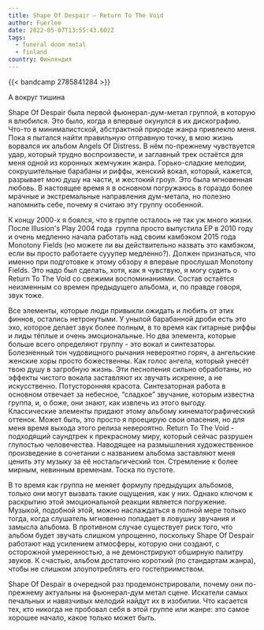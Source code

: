 ```yaml
---
title: Shape Of Despair — Return To The Void
author: Fuerlee
date: 2022-05-07T13:55:43.602Z
tags:
  - funeral doom metal
  - finland
country: Финляндия
---
```

{{< bandcamp 2785841284 >}}

А вокруг тишина



Shape Of Despair была первой фьюнерал-дум-метал группой, в которую я влюбился. Это было, когда я впервые окунулся в их дискографию. Что-то в минималистской, абстрактной природе жанра привлекло меня. Пока я пытался найти правильную отправную точку, в мою жизнь ворвался их альбом Angels Of Distress. В нём по-прежнему чувствуется удар, который трудно воспроизвести, и заглавный трек остаётся для меня одной из коронных жемчужин жанра. Горько-сладкие мелодии, сокрушительные барабаны и риффы, женский вокал, который, кажется, разрывает мою душу на части, и жестокий гроул. Это была мгновенная любовь. В настоящее время я в основном погружаюсь в гораздо более мрачные и экстремальные направления дум-метала, но полезно напомнить себе, почему я считаю эту группу особенной.



К концу 2000-х я боялся, что в группе осталось не так уж много жизни. После Illusion's Play 2004 года  группа просто выпустила EP в 2010 году и очень медленно начала работать над своим камбэком 2015 года Monotony Fields (но можете ли вы действительно назвать это камбэком, если вы просто работаете сууупер медленно?). Должен признаться, что именно при подготовке к этому обзору я впервые прослушал Monotony Fields. Это надо был сделать, хотя, как я чувствую, я могу судить о Return To The Void со свежими воспоминаниями. Состав остаётся неизменным со времен предыдущего альбома, и, по правде говоря, звук тоже.



Все элементы, которые люди привыкли ожидать и любить от этих финнов, остались нетронутыми. У унылой барабанной дроби есть это эхо, которое делает звук более полным, в то время как гитарные риффы и лиды тёплые и очень эмоциональные. Но два элемента, которые больше всего определяют группу - это вокал и синтезаторы. Болезненный тон чудовищного рычания невероятно горяч, а ангельские женские хоры просто божественны. Как голос ангела, который унесёт твою душу в загробную жизнь. Эти песнопения сильно обработаны, но эффекты чистого вокала заставляют их звучать искренне, а не искусственно. Потусторонняя красота. Синтезаторная работа в основном отвечает за небесное, “сладкое” звучание, которым известна группа, и, о боже, они знают, как извлечь из этого выгоду. Классические элементы придают этому альбому кинематографический оттенок. Может быть, это просто я проецирую свои опасения, но для меня время выхода этого релиза невероятно. Return To The Void - подходящий саундтрек к прекрасному миру, который сейчас разрушен глупостью человечества. Наводящее на размышления художественное произведение в сочетании с названием альбома заставляют меня ценить эту музыку за её ностальгический тон. Стремление к более мирным, невинным временам. Тоска по пустоте.



В то время как группа не меняет формулу предыдущих альбомов, только они могут вызвать такие ощущения, как у них. Однако ключом к раскрытию этой эмоциональной реакции является погружение. Музыкой, подобной этой, можно наслаждаться в полной мере только тогда, когда слушатель мгновенно попадает в ловушку звучания и замысла альбома. В противном случае существует риск того, что альбом будет звучать слишком упрощенно, поскольку Shape Of Despair работают над усилением атмосферы, которую они создают, с осторожной умеренностью, а не демонстрируют обширную палитру звуков. К счастью, альбом достаточно короткий (по стандартам жанра), чтобы не слишком злоупотреблять его гостеприимством.



Shape Of Despair в очередной раз продемонстрировали, почему они по-прежнему актуальны на фьюнерал-дум метал сцене. Искатели самых печальных и навязчивых мелодий найдут их в изобилии. Что касается тех, кто никогда не пробовал себя в этой группе или жанре: это самое хорошее начало, какое только может быть.